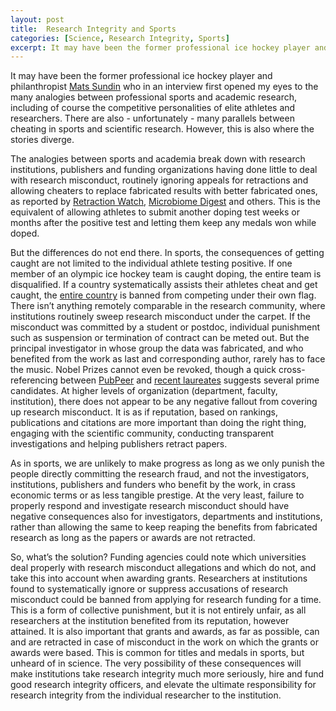 ```yaml
---
layout: post
title:  Research Integrity and Sports
categories: [Science, Research Integrity, Sports]
excerpt: It may have been the former professional ice hockey player and philanthropist Mats Sundin who in an interview first opened my eyes to the many analogies between professional sports and academic research, including of course the competitive personalities of elite athletes and researchers. There are also - unfortunately - many parallels between cheating in sports and scientific research. However, this is also where the stories diverge.
---
```


It may have been the former professional ice hockey player and philanthropist [Mats Sundin](https://nyheter.ki.se/mats-sundin-ger-miljondonation-till-medicinsk-forskning) who in an interview first opened my eyes to the many analogies between professional sports and academic research, including of course the competitive personalities of elite athletes and researchers. There are also - unfortunately - many parallels between cheating in sports and scientific research. However, this is also where the stories diverge.

The analogies between sports and academia break down with research institutions, publishers and funding organizations having done little to deal with research misconduct, routinely ignoring appeals for retractions and allowing cheaters to replace fabricated results with better fabricated ones, as reported by [Retraction Watch](https://retractionwatch.com/), [Microbiome Digest](https://microbiomedigest.com/) and others. This is the equivalent of allowing athletes to submit another doping test weeks or months after the positive test and letting them keep any medals won while doped.

But the differences do not end there. In sports, the consequences of getting caught are not limited to the individual athlete testing positive. If one member of an olympic ice hockey team is caught doping, the entire team is disqualified. If a country systematically assists their athletes cheat and get caught, the [entire country](https://time.com/5746344/russia-banned-olympics-2019/) is banned from competing under their own flag. There isn’t anything remotely comparable in the research community, where institutions routinely sweep research misconduct under the carpet. If the misconduct was committed by a student or postdoc, individual punishment such as suspension or termination of contract can be meted out. But the principal investigator in whose group the data was fabricated, and who benefited from the work as last and corresponding author, rarely has to face the music. Nobel Prizes cannot even be revoked, though a quick cross-referencing between [PubPeer](https://pubpeer.com/) and [recent laureates](https://www.nobelprize.org/) suggests several prime candidates. At higher levels of organization (department, faculty, institution), there does not appear to be any negative fallout from covering up research misconduct. It is as if reputation, based on rankings, publications and citations are more important than doing the right thing, engaging with the scientific community, conducting transparent investigations and helping publishers retract papers.

As in sports, we are unlikely to make progress as long as we only punish the people directly committing the research fraud, and not the investigators, institutions, publishers and funders who benefit by the work, in crass economic terms or as less tangible prestige. At the very least, failure to properly respond and investigate research misconduct should have negative consequences also for investigators, departments and institutions, rather than allowing the same to keep reaping the benefits from fabricated research as long as the papers or awards are not retracted.

So, what’s the solution? Funding agencies could note which universities deal properly with research misconduct allegations and which do not, and take this into account when awarding grants. Researchers at institutions found to systematically ignore or suppress accusations of research misconduct could be banned from applying for research funding for a time. This is a form of collective punishment, but it is not entirely unfair, as all researchers at the institution benefited from its reputation, however attained. It is also important that grants and awards, as far as possible, can and are retracted in case of misconduct in the work on which the grants or awards were based. This is common for titles and medals in sports, but unheard of in science. The very possibility of these consequences will make institutions take research integrity much more seriously, hire and fund good research integrity officers, and elevate the ultimate responsibility for research integrity from the individual researcher to the institution.
&nbsp;
&nbsp;
&nbsp;
